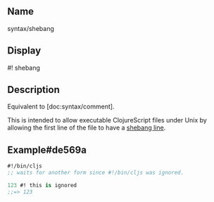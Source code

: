 ## Name
syntax/shebang

## Display
#! shebang

## Description

Equivalent to [doc:syntax/comment].

This is intended to allow executable ClojureScript files under Unix by allowing
the first line of the file to have a [shebang line](https://en.wikipedia.org/wiki/Shebang_(Unix)).

## Example#de569a

```clj
#!/bin/cljs
;; waits for another form since #!/bin/cljs was ignored.

123 #! this is ignored
;;=> 123
```
